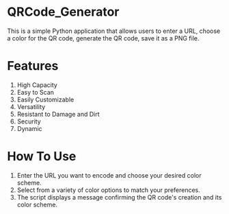# QRCode_Generator
This is a simple Python application that allows users to enter a URL, choose a color for the QR code, generate the QR code, save it as a PNG file.
# Features
1) High Capacity
2) Easy to Scan
3) Easily Customizable
4) Versatility
5) Resistant to Damage and Dirt
6) Security
7) Dynamic
# How To Use
1. Enter the URL you want to encode and choose your desired color scheme.
2. Select from a variety of color options to match your preferences.
3. The script displays a message confirming the QR code's creation and its color scheme.
